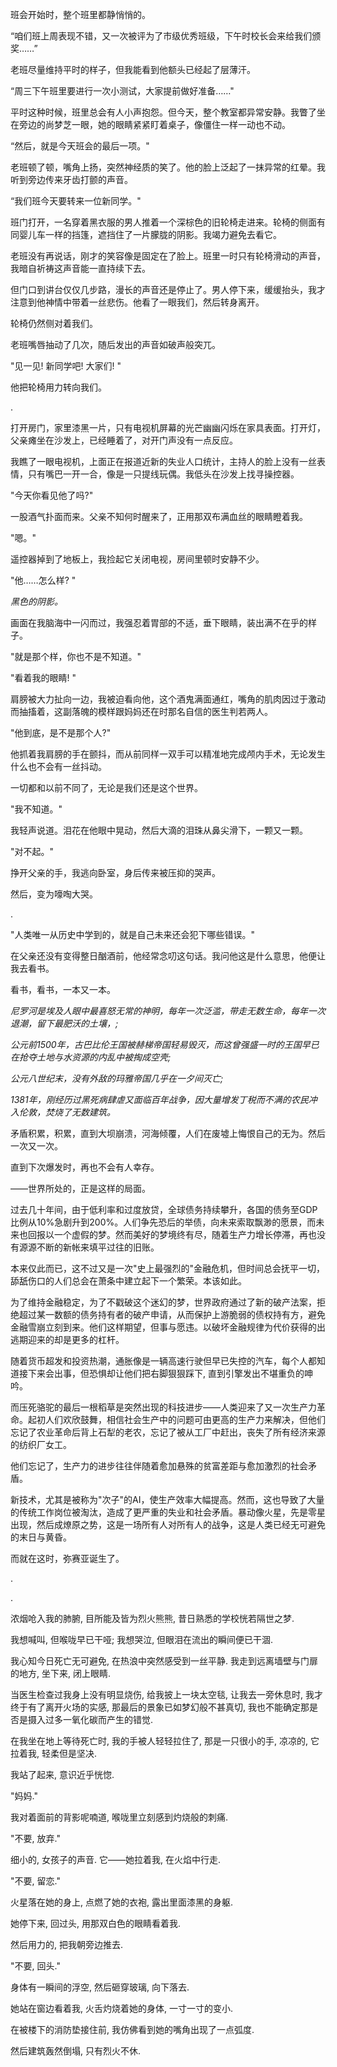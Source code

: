 班会开始时，整个班里都静悄悄的。

“咱们班上周表现不错，又一次被评为了市级优秀班级，下午时校长会来给我们颁奖……”

老班尽量维持平时的样子，但我能看到他额头已经起了层薄汗。

“周三下午班里要进行一次小测试，大家提前做好准备……"

平时这种时候，班里总会有人小声抱怨。但今天，整个教室都异常安静。我瞥了坐在旁边的尚梦芝一眼，她的眼睛紧紧盯着桌子，像僵住一样一动也不动。

“然后，就是今天班会的最后一项。"

老班顿了顿，嘴角上扬，突然神经质的笑了。他的脸上泛起了一抹异常的红晕。我听到旁边传来牙齿打颤的声音。

“我们班今天要转来一位新同学。"

班门打开，一名穿着黑衣服的男人推着一个深棕色的旧轮椅走进来。轮椅的侧面有同婴儿车一样的挡篷，遮挡住了一片朦胧的阴影。我竭力避免去看它。

老班没有再说话，刚才的笑容像是固定在了脸上。班里一时只有轮椅滑动的声音，我暗自祈祷这声音能一直持续下去。

但门口到讲台仅仅几步路，漫长的声音还是停止了。男人停下来，缓缓抬头，我才注意到他神情中带着一丝悲伤。他看了一眼我们，然后转身离开。

轮椅仍然侧对着我们。

老班嘴唇抽动了几次，随后发出的声音如破声般突兀。

"见一见! 新同学吧! 大家们! "

他把轮椅用力转向我们。

.

打开房门，家里漆黑一片，只有电视机屏幕的光芒幽幽闪烁在家具表面。打开灯，父亲瘫坐在沙发上，已经睡着了，对开门声没有一点反应。

我瞧了一眼电视机，上面正在报道近新的失业人口统计，主持人的脸上没有一丝表情，只有嘴巴一开一合，像是一只提线玩偶。我低头在沙发上找寻操控器。

"今天你看见他了吗?"

一股酒气扑面而来。父亲不知何时醒来了，正用那双布满血丝的眼睛瞪着我。

"嗯。"

遥控器掉到了地板上，我捡起它关闭电视，房间里顿时安静不少。

"他……怎么样? "

*黑色的阴影。*

画面在我脑海中一闪而过，我强忍着胃部的不适，垂下眼睛，装出满不在乎的样子。

"就是那个样，你也不是不知道。"

"看着我的眼睛! "

肩膀被大力扯向一边，我被迫看向他，这个酒鬼满面通红，嘴角的肌肉因过于激动而抽搐着，这副落魄的模样跟妈妈还在时那名自信的医生判若两人。

"他到底，是不是那个人?"

他抓着我肩膀的手在颤抖，而从前同样一双手可以精准地完成颅内手术，无论发生什么也不会有一丝抖动。

一切都和以前不同了，无论是我们还是这个世界。

"我不知道。"

我轻声说道。泪花在他眼中晃动，然后大滴的泪珠从鼻尖滑下，一颗又一颗。

"对不起。"

挣开父亲的手，我逃向卧室，身后传来被压抑的哭声。

然后，变为嚎啕大哭。

.

"人类唯一从历史中学到的，就是自己未来还会犯下哪些错误。"

在父亲还没有变得整日酗酒前，他经常念叨这句话。我问他这是什么意思，他便让我去看书。

看书，看书，一本又一本。

*尼罗河是埃及人眼中最喜怒无常的神明，每年一次泛滥，带走无数生命，每年一次退潮，留下最肥沃的土壤，;* 

*公元前1500年，古巴比伦王国被赫梯帝国轻易毁灭，而这曾强盛一时的王国早已在抢夺土地与水资源的内乱中被掏成空壳;* 

*公元八世纪末，没有外敌的玛雅帝国几乎在一夕间灭亡;* 

*1381年，刚经历过黑死病肆虐又面临百年战争，因大量增发丁税而不满的农民冲入伦敦，焚烧了无数建筑。*

矛盾积累，积累，直到大坝崩溃，河海倾覆，人们在废墟上悔恨自己的无为。然后一次又一次。

直到下次爆发时，再也不会有人幸存。

——世界所处的，正是这样的局面。

过去几十年间，由于低利率和过度放贷，全球债务持续攀升，各国的债务至GDP比例从10%急剧升到200%。人们争先恐后的举债，向未来索取飘渺的愿景，而未来也回报以一个虚假的梦。然而美好的梦境终有尽，随着生产力增长停滞，再也没有源源不断的新帐来填平过往的旧账。

本来仅此而已，这不过又是一次"史上最强烈的"金融危机，但时间总会抚平一切，舔舐伤口的人们总会在萧条中建立起下一个繁荣。本该如此。

为了维持金融稳定，为了不戳破这个迷幻的梦，世界政府通过了新的破产法案，拒绝超过某一数额的债务持有者的破产申请，从而保护上游脆弱的债权持有方，避免金融雪崩立刻到来。他们这样期望，但事与愿违。以破坏金融规律为代价获得的出逃期迎来的却是更多的杠杆。

随着货币超发和投资热潮，通胀像是一辆高速行驶但早已失控的汽车，每个人都知道接下来会出事，但恐惧却让他们把右脚狠狠踩下, 直到引擎发出不堪重负的呻吟。

而压死骆驼的最后一根稻草是突然出现的科技进步——人类迎来了又一次生产力革命。起初人们欢欣鼓舞，相信社会生产中的问题可由更高的生产力来解决，但他们忘记了农业革命后背上石犁的老农，忘记了被从工厂中赶出，丧失了所有经济来源的纺织厂女工。

他们忘记了，生产力的进步往往伴随着愈加悬殊的贫富差距与愈加激烈的社会矛盾。

新技术，尤其是被称为"次子"的AI，使生产效率大幅提高。然而，这也导致了大量的传统工作岗位被淘汰，造成了更严重的失业和社会矛盾。暴动像火星，先是零星出现，然后成燎原之势，这是一场所有人对所有人的战争，这是人类已经无可避免的末日与黄昏。

而就在这时，弥赛亚诞生了。

.

.

浓烟呛入我的肺腑, 目所能及皆为烈火熊熊, 昔日熟悉的学校恍若隔世之梦.

我想喊叫, 但喉咙早已干哑; 我想哭泣, 但眼泪在流出的瞬间便已干涸.

我心知今日死亡无可避免, 在热浪中突然感受到一丝平静. 我走到远离墙壁与门扉的地方, 坐下来, 闭上眼睛.

当医生检查过我身上没有明显烧伤, 给我披上一块太空毯, 让我去一旁休息时, 我才终于有了离开火场的实感, 那最后的景象已如梦幻般不甚真切, 我也不能确定那是否是摄入过多一氧化碳而产生的错觉.

在我坐在地上等待死亡时, 我的手被人轻轻拉住了, 那是一只很小的手, 凉凉的, 它拉着我, 轻柔但是坚决.

我站了起来, 意识近乎恍惚.

"妈妈."

我对着面前的背影呢喃道, 喉咙里立刻感到灼烧般的刺痛.

"不要, 放弃."

细小的, 女孩子的声音. 它——她拉着我, 在火焰中行走.

"不要, 留恋."

火星落在她的身上, 点燃了她的衣袍, 露出里面漆黑的身躯.

她停下来, 回过头, 用那双白色的眼睛看着我.

然后用力的, 把我朝旁边推去.

"不要, 回头."

身体有一瞬间的浮空, 然后砸穿玻璃, 向下落去.

她站在窗边看着我, 火舌灼烧着她的身体, 一寸一寸的变小.

在被楼下的消防垫接住前, 我仿佛看到她的嘴角出现了一点弧度.

然后建筑轰然倒塌, 只有烈火不休.







